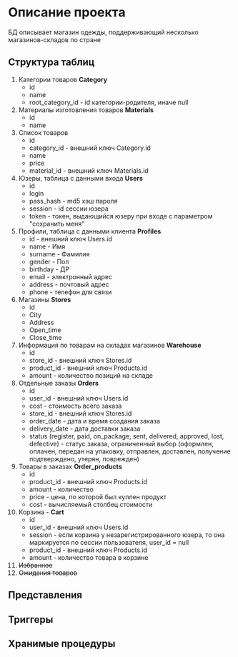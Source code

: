 # Описание проекта
БД описывает магазин одежды, поддерживающий несколько магазинов-складов по стране
## Структура таблиц
1. Категории товаров **Category**
    - id
    - name 
    - root_category_id - id категории-родителя, иначе null
1. Материалы изготовления товаров **Materials**
    - id
    - name
1. Список товаров
    - id
    - category_id - внешний ключ Category.id
    - name
    - price
    - material_id - внешний ключ Materials.id
1. Юзеры, таблица с данными входа **Users**
    - id
    - login
    - pass_hash - md5 хэш пароля
    - session - id сессии юзера
    - token - токен, выдающийся юзеру при входе с параметром "сохранить меня"
1. Профили, таблица с данными клиента **Profiles**
    - id - внешний ключ Users.id
    - name - Имя
    - surname - Фамилия
    - gender - Пол
    - birthday - ДР
    - email - электронный адрес
    - address - почтовый адрес
    - phone - телефон для связи
1. Магазины **Stores**
    - id
    - City
    - Address
    - Open_time
    - Close_time
1. Информация по товарам на складах магазинов **Warehouse**
    - id
    - store_id - внешний ключ Stores.id
    - product_id - внешний ключ Products.id
    - amount - количество позиций на складе
1. Отдельные заказы **Orders**
    - id
    - user_id - внешний ключ Users.id
    - cost - стоимость всего заказа
    - store_id - внешний ключ Stores.id
    - order_date - дата и время создания заказа
    - delivery_date - дата доставки заказа
    - status (register, paid, on_package, sent, delivered, approved, lost, defective) - статус заказа, ограниченный выбор (оформлен, оплачен, передан на упаковку, отправлен, доставлен, получение подтверждено, утерян, поврежден)
1. Товары в заказах **Order_products**
    - id
    - product_id - внешний ключ Products.id
    - amount - количество
    - price - цена, по которой был куплен продукт
    - cost - вычисляемый столбец стоимости
1. Корзина - **Cart**
    - id
    - user_id - внешний ключ Users.id
    - session - если корзина у незарегистрированного юзера, то она маркируется по сессии пользователя, user_id = null
    - product_id - внешний ключ Products.id
    - amount - количество товара в корзине
1. ~~Избранное~~
1. ~~Ожидания товаров~~
## Представления
## Триггеры
## Хранимые процедуры
